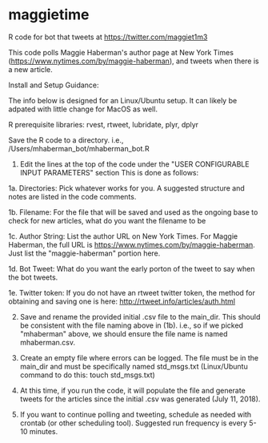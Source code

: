 # maggietime
R code for bot that tweets at https://twitter.com/maggiet1m3

This code polls Maggie Haberman's author page at New York Times (https://www.nytimes.com/by/maggie-haberman), and tweets when there is a new article.

Install and Setup Guidance:

The info below is designed for an Linux/Ubuntu setup. It can likely be adpated with little change for MacOS as well.

R prerequisite libraries: rvest, rtweet, lubridate, plyr, dplyr

Save the R code to a directory. i.e., /Users/mhaberman_bot/mhaberman_bot.R

1. Edit the lines at the top of the code under the "USER CONFIGURABLE INPUT PARAMETERS" section This is done as follows:

1a. Directories: Pick whatever works for you. A suggested structure and notes are listed in the code comments.

1b. Filename: For the file that will be saved and used as the ongoing base to check for new articles, what do you want the filename to be

1c. Author String: List the author URL on New York Times. For Maggie Haberman, the full URL is https://www.nytimes.com/by/maggie-haberman. Just list the "maggie-haberman" portion here.

1d. Bot Tweet: What do you want the early porton of the tweet to say when the bot tweets.

1e. Twitter token: If you do not have an rtweet twitter token, the method for obtaining and saving one is here: http://rtweet.info/articles/auth.html

2. Save and rename the provided initial .csv file to the main_dir. This should be consistent with the file naming above in (1b). i.e., so if we picked "mhaberman" above, we should ensure the file name is named mhaberman.csv.

3. Create an empty file where errors can be logged. The file must be in the main_dir and must be specifically named std_msgs.txt (Linux/Ubuntu command to do this: touch std_msgs.txt)

4. At this time, if you run the code, it will populate the file and generate tweets for the articles since the initial .csv was generated (July 11, 2018).

5. If you want to continue polling and tweeting, schedule as needed with crontab (or other scheduling tool). Suggested run frequency is every 5-10 minutes.
